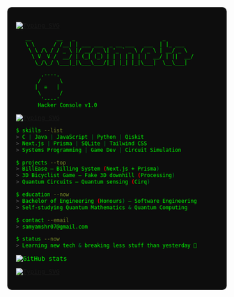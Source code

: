 <div style="background-color:#0d0d0d; color:#00ff00; padding:20px; font-family:monospace; border-radius:10px;">

<!-- Boot-up ASCII Animation -->
[![Typing SVG](https://readme-typing-svg.herokuapp.com?color=00ff00&multiline=true&height=150&lines=Initializing+terminal...;Loading+modules...;Connecting+to+GitHub...;Access+Granted+%E2%9C%93)](https://git.io/typing-svg)

```
   __        __   _                            _     
   \ \      / /__| | ___ ___  _ __ ___   ___  | |_ ___
    \ \ /\ / / _ \ |/ __/ _ \| '_ ` _ \ / _ \ | __/ _ \
     \ V  V /  __/ | (_| (_) | | | | | | |  __/ | ||  __/
      \_/\_/ \___|_|\___\___/|_| |_| |_|\___|  \__\___|
```

```
        .----.
       /      \
      |  ☠️   |
       \      /
        '----'
       Hacker Console v1.0
```

[![Typing SVG](https://readme-typing-svg.herokuapp.com?color=00ff00&lines=$+whoami;>+Samyam+—+Software+Engineer+in+the+making;>+Quantum+Computing+Learner)](https://git.io/typing-svg)

```bash
$ skills --list
> C | Java | JavaScript | Python | Qiskit
> Next.js | Prisma | SQLite | Tailwind CSS
> Systems Programming | Game Dev | Circuit Simulation

$ projects --top
> BillEase — Billing System (Next.js + Prisma)
> 3D Bicyclist Game — Fake 3D downhill (Processing)
> Quantum Circuits — Quantum sensing (Cirq)

$ education --now
> Bachelor of Engineering (Honours) — Software Engineering
> Self-studying Quantum Mathematics & Quantum Computing

$ contact --email
> samyamshr07@gmail.com

$ status --now
> Learning new tech & breaking less stuff than yesterday 🚀
```

![GitHub stats](https://github-readme-stats.vercel.app/api?username=YOURUSERNAME&show_icons=true&theme=radical)

[![Typing SVG](https://readme-typing-svg.herokuapp.com?color=00ff00&lines=$+echo+%22Thanks+for+visiting!%22;$+exit)](https://git.io/typing-svg)

</div>
